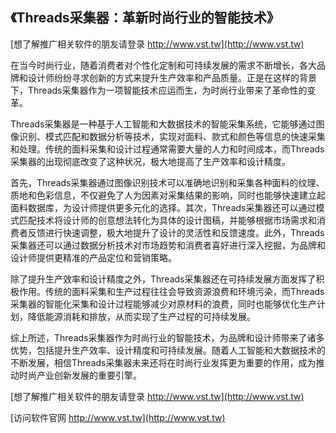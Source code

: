 ## **《Threads采集器：革新时尚行业的智能技术》**

[想了解推广相关软件的朋友请登录 http://www.vst.tw](http://www.vst.tw)

在当今时尚行业，随着消费者对个性化定制和可持续发展的需求不断增长，各大品牌和设计师纷纷寻求创新的方式来提升生产效率和产品质量。正是在这样的背景下，Threads采集器作为一项智能技术应运而生，为时尚行业带来了革命性的变革。

Threads采集器是一种基于人工智能和大数据技术的智能采集系统，它能够通过图像识别、模式匹配和数据分析等技术，实现对面料、款式和颜色等信息的快速采集和处理。传统的面料采集和设计过程通常需要大量的人力和时间成本，而Threads采集器的出现彻底改变了这种状况，极大地提高了生产效率和设计精度。

首先，Threads采集器通过图像识别技术可以准确地识别和采集各种面料的纹理、质地和色彩信息，不仅避免了人为因素对采集结果的影响，同时也能够快速建立起面料数据库，为设计师提供更多元化的选择。其次，Threads采集器还可以通过模式匹配技术将设计师的创意想法转化为具体的设计图稿，并能够根据市场需求和消费者反馈进行快速调整，极大地提升了设计的灵活性和反馈速度。此外，Threads采集器还可以通过数据分析技术对市场趋势和消费者喜好进行深入挖掘，为品牌和设计师提供更精准的产品定位和营销策略。

除了提升生产效率和设计精度之外，Threads采集器还在可持续发展方面发挥了积极作用。传统的面料采集和生产过程往往会导致资源浪费和环境污染，而Threads采集器的智能化采集和设计过程能够减少对原材料的浪费，同时也能够优化生产计划，降低能源消耗和排放，从而实现了生产过程的可持续发展。

综上所述，Threads采集器作为时尚行业的智能技术，为品牌和设计师带来了诸多优势，包括提升生产效率、设计精度和可持续发展。随着人工智能和大数据技术的不断发展，相信Threads采集器未来还将在时尚行业发挥更为重要的作用，成为推动时尚产业创新发展的重要引擎。

[想了解推广相关软件的朋友请登录 http://www.vst.tw](http://www.vst.tw)


[访问软件官网 http://www.vst.tw](http://www.vst.tw)
